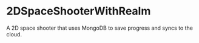 # 2DSpaceShooterWithRealm
A 2D space shooter that uses MongoDB to save progress and syncs to the cloud.
